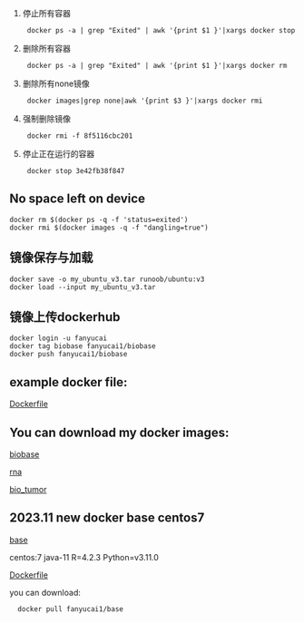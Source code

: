 1. 停止所有容器

        docker ps -a | grep "Exited" | awk '{print $1 }'|xargs docker stop
2. 删除所有容器

        docker ps -a | grep "Exited" | awk '{print $1 }'|xargs docker rm
3. 删除所有none镜像
    
        docker images|grep none|awk '{print $3 }'|xargs docker rmi
4. 强制删除镜像
    
        docker rmi -f 8f5116cbc201
5. 停止正在运行的容器

        docker stop 3e42fb38f847

## No space left on device

    docker rm $(docker ps -q -f 'status=exited')
    docker rmi $(docker images -q -f "dangling=true")

## 镜像保存与加载

    docker save -o my_ubuntu_v3.tar runoob/ubuntu:v3
    docker load --input my_ubuntu_v3.tar

## 镜像上传dockerhub

    docker login -u fanyucai
    docker tag biobase fanyucai1/biobase
    docker push fanyucai1/biobase

## example docker file:

[Dockerfile](Dockerfile)  

## You can download my docker images: 

[biobase](https://hub.docker.com/repository/docker/fanyucai1/biobase)

[rna](https://hub.docker.com/repository/docker/fanyucai1/rna)

[bio_tumor](https://hub.docker.com/repository/docker/fanyucai1/bio_tumor)

## 2023.11 new docker base centos7 

[base](https://hub.docker.com/repository/docker/fanyucai1/base/general)

centos:7 java-11 R=4.2.3 Python=v3.11.0 

[Dockerfile](base/Dockerfile)  

you can download:

      docker pull fanyucai1/base

